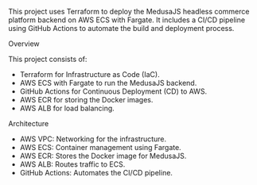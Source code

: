 

This project uses Terraform to deploy the MedusaJS headless commerce platform backend on AWS ECS with Fargate. It includes a CI/CD pipeline using GitHub Actions to automate the build and deployment process.

Overview

This project consists of:
- Terraform for Infrastructure as Code (IaC).
- AWS ECS with Fargate to run the MedusaJS backend.
- GitHub Actions for Continuous Deployment (CD) to AWS.
- AWS ECR for storing the Docker images.
- AWS ALB for load balancing.

 Architecture

- AWS VPC: Networking for the infrastructure.
- AWS ECS: Container management using Fargate.
- AWS ECR: Stores the Docker image for MedusaJS.
- AWS ALB: Routes traffic to ECS.
- GitHub Actions: Automates the CI/CD pipeline.
